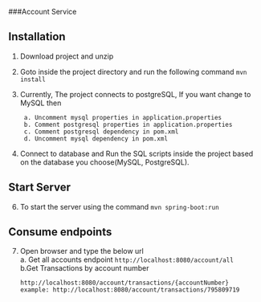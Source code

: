 ###Account Service

## Installation

1. Download project and unzip
2. Goto inside the project directory and run the following command
   ```mvn install```
3. Currently, The project connects to postgreSQL, If you want change to MySQL then 
	```
	 a. Uncomment mysql properties in application.properties 
	 b. Comment postgresql properties in application.properties
	 c. Comment postgresql dependency in pom.xml
	 d. Uncomment mysql dependency in pom.xml
	 ```

5. Connect to database and Run the SQL scripts inside the project based on the database you choose(MySQL, PostgreSQL).

## Start Server
6. To start the server using the command ```mvn spring-boot:run```

## Consume endpoints

7. Open browser and type the below url <br /> 
    a. Get all accounts endpoint 
    ```http://localhost:8080/account/all``` <br /> 
    b.Get Transactions by account number <br /> 
    ```
    http://localhost:8080/account/transactions/{accountNumber}
    example: http://localhost:8080/account/transactions/795809719
    ```
